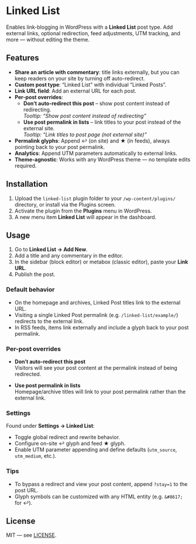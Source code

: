 # Linked List

Enables link-blogging in WordPress with a **Linked List** post type. Add external links, optional redirection, feed adjustments, UTM tracking, and more — without editing the theme.

## Features

- __Share an article with commentary__: title links externally, but you can keep readers on your site by turning off auto-redirect.
- **Custom post type**: “Linked List” with individual “Linked Posts”.
- **Link URL field**: Add an external URL for each post.
- **Per-post overrides**:
  - **Don’t auto-redirect this post** – show post content instead of redirecting.  
    *Tooltip: “Show post content instead of redirecting”*
  - **Use post permalink in lists** – link titles to your post instead of the external site.  
    *Tooltip: “Link titles to post page (not external site)”*
- **Permalink glyphs**: Append ↩︎ (on site) and ★ (in feeds), always pointing back to your post permalink.
- **Analytics**: Append UTM parameters automatically to external links.
- **Theme-agnostic**: Works with any WordPress theme — no template edits required.

## Installation

1. Upload the `linked-list` plugin folder to your `/wp-content/plugins/` directory, or install via the Plugins screen.
2. Activate the plugin from the **Plugins** menu in WordPress.
3. A new menu item **Linked List** will appear in the dashboard.

## Usage

1. Go to **Linked List → Add New**.
2. Add a title and any commentary in the editor.
3. In the sidebar (block editor) or metabox (classic editor), paste your **Link URL**.
4. Publish the post.

### Default behavior

- On the homepage and archives, Linked Post titles link to the external URL.
- Visiting a single Linked Post permalink (e.g. `/linked-list/example/`) redirects to the external link.
- In RSS feeds, items link externally and include a glyph back to your post permalink.

### Per-post overrides

- **Don’t auto-redirect this post**  
  Visitors will see your post content at the permalink instead of being redirected.

- **Use post permalink in lists**  
  Homepage/archive titles will link to your post permalink rather than the external link.

### Settings

Found under **Settings → Linked List**:

- Toggle global redirect and rewrite behavior.
- Configure on-site ↩︎ glyph and feed ★ glyph.
- Enable UTM parameter appending and define defaults (`utm_source`, `utm_medium`, etc.).

### Tips

- To bypass a redirect and view your post content, append `?stay=1` to the post URL.  
- Glyph symbols can be customized with any HTML entity (e.g. `&#8617;` for ↩︎).

## License

MIT — see [LICENSE](https://opensource.org/licenses/MIT).
